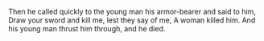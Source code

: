 Then he called quickly to the young man his armor-bearer and said to him, Draw your sword and kill me, lest they say of me, A woman killed him. And his young man thrust him through, and he died.
